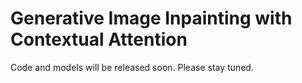 # Generative Image Inpainting with Contextual Attention

Code and models will be released soon. Please stay tuned.
